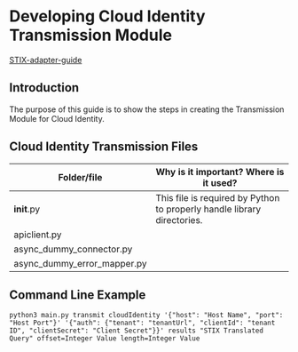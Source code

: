 # Developing Cloud Identity Transmission Module

[STIX-adapter-guide](../../../../../adapter-guide/develop-stix-adapter.md)


## Introduction
The purpose of this guide is to show the steps in creating the Transmission Module for Cloud Identity.

## Cloud Identity Transmission Files
| Folder/file                 | Why is it important? Where is it used?                                  |
   | --------------------------- | ----------------------------------------------------------------------- |
   | **init**.py                 | This file is required by Python to properly handle library directories. |
   | apiclient.py                |
   | async_dummy_connector.py    |
   | async_dummy_error_mapper.py |

## Command Line Example

```
python3 main.py transmit cloudIdentity '{"host": "Host Name", "port": "Host Port"}' '{"auth": {"tenant": "tenantUrl", "clientId": "tenant ID", "clientSecret": "Client Secret"}}' results "STIX Translated Query" offset=Integer Value length=Integer Value
```

